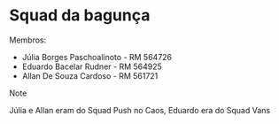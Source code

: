 # Squad da bagunça

Membros:
- Júlia Borges Paschoalinoto - RM 564726
- Eduardo Bacelar Rudner - RM 564925
- Allan De Souza Cardoso - RM 561721

> [!NOTE]
> Júlia e Allan eram do Squad Push no Caos, Eduardo era do Squad Vans
